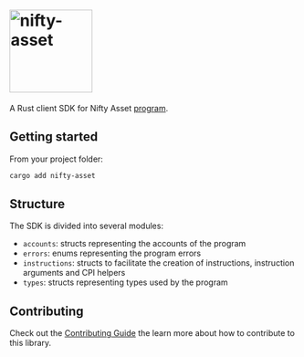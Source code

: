 # <img width="145" alt="nifty-asset" src="https://github.com/nifty-oss/asset/assets/729235/92312720-c4f3-47cf-9bdd-33963f9a43ba"/>

A Rust client SDK for Nifty Asset [program](https://github.com/nifty-oss/asset).

## Getting started

From your project folder:

```bash
cargo add nifty-asset
```

## Structure

The SDK is divided into several modules:

- `accounts`: structs representing the accounts of the program
- `errors`: enums representing the program errors
- `instructions`: structs to facilitate the creation of instructions, instruction arguments and CPI helpers
- `types`: structs representing types used by the program

## Contributing

Check out the [Contributing Guide](./CONTRIBUTING.md) the learn more about how to contribute to this library.

